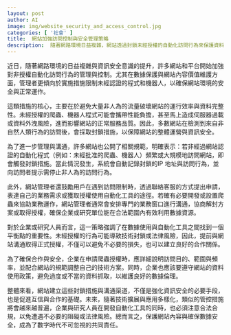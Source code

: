 ```yaml
---
layout: post
author: AI
image: img/website_security_and_access_control.jpg
categories: [ '社會' ]
title:  網站加強訪問控制與安全管理策略  
description:  隨著網路環境日益複雜，網站透過封鎖未經授權的自動化訪問行為來保護資料與內容價值，並鼓勵正式溝通協調，促進合法合作，形成數據安全與合作信任的共同基礎。"
---
```

近日，隨著網路環境的日益複雜與資訊安全意識的提升，許多網站和平台開始加強對非授權自動化訪問行為的管理與控制。尤其在數據保護與網站內容價值維護方面，管理者更傾向於實施措施限制未經認證的程式和機器人，以確保網站環境的安全與正常運作。

這類措施的核心，主要在於避免大量非人為的流量破壞網站的運行效率與資料完整性。未經授權的爬蟲、機器人程式可能會攜帶性能負擔，甚至馬上造成伺服器過載或資料外洩風險，進而影響網站的正常服務品質。因此，多數網站在檢測到來自非自然人類行為的訪問後，會採取封鎖措施，以保障網站的整體運營與資訊安全。

為了進一步管理與溝通，許多網站也公開了相關規範，明確表示：若非經過網站認證的自動化程式（例如：未經批准的爬蟲、機器人）頻繁或大規模地訪問網站，即會觸發封鎖措施。當此情況發生，系統會自動記錄封鎖的IP 地址與訪問行為，並向訪問者提示需停止非人為的訪問行為。

此外，網站管理者還鼓勵用戶在遇到訪問限制時，透過聯絡客服的方式提出申請，表達自己的業務需求或獲取授權使用自動化工具的途徑。若確有必要開發或設置爬蟲來協助業務運作，網站管理者通常會安排專門的業務窗口進行溝通，協商解封方案或取得授權，確保企業或研究單位能在合法範圍內有效利用數據資源。

對於企業或研究人員而言，這一策略強調了在數據使用與自動化工具之間找到一個平衡點的重要性。未經授權的行為可能導致技術封鎖或法律風險，因此，提前與網站溝通取得正式授權，不僅可以避免不必要的損失，也可以建立良好的合作關係。

為了確保合作與安全，企業在申請爬蟲授權時，應詳細說明訪問目的、範圍與頻率，並配合網站的規範調整自己的技術方案。同時，企業也應該要遵守網站的資料使用政策，避免過度或不當的資料抓取，以維護良好的數據倫理。

整體來看，網站建立這些封鎖措施與溝通渠道，不僅是強化資訊安全的必要手段，也是促進互信與合作的基礎。未來，隨著技術擴展與應用多樣化，類似的管控措施將會越來越普遍，企業與研究人員在開發自動化工具的同時，也必須注意合法合規，以免遭遇不必要的阻礙或法律風險。總而言之，保護網站內容與確保數據安全，成為了數字時代不可忽視的共同責任。